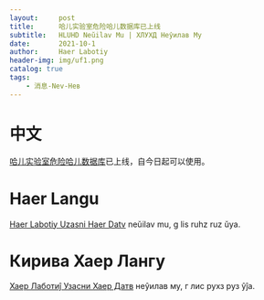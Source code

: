 ```yaml
---
layout:     post
title:      哈儿实验室危险哈儿数据库已上线
subtitle:   HLUHD Neŭilav Mu | ХЛУХД Неŷилав Му
date:       2021-10-1
author:     Haer Labotiy
header-img: img/uf1.png
catalog: true
tags:
    - 消息-Nev-Нев
---
```


# 中文
[哈儿实验室危险哈儿数据库](https://hssrgov.github.io/access/)已上线，自今日起可以使用。

# Haer Langu
[Haer Labotiy Uzasni Haer Datv](https://hssrgov.github.io/access/) neŭilav mu, g lis ruhz ruz ŭya.

# Кирива Хаер Лангу
[Хаер Лаботиĵ Узасни Хаер Датв](https://hssrgov.github.io/access/) неŷилав му, г лис рухз руз ŷĵа.
